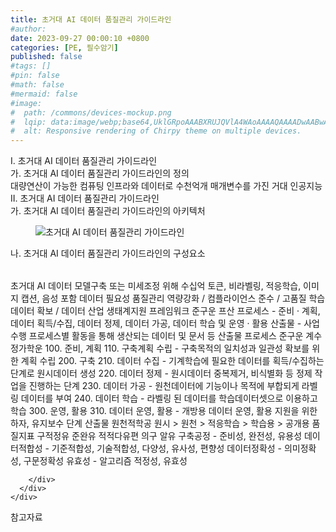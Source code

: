 ```yaml
---
title: 초거대 AI 데이터 품질관리 가이드라인
#author: 
date: 2023-09-27 00:00:10 +0800
categories: [PE, 필수암기]
published: false
#tags: []
#pin: false
#math: false
#mermaid: false
#image:
#  path: /commons/devices-mockup.png
#  lqip: data:image/webp;base64,UklGRpoAAABXRUJQVlA4WAoAAAAQAAAADwAABwAAQUxQSDIAAAARL0AmbZurmr57yyIiqE8oiG0bejIYEQTgqiDA9vqnsUSI6H+oAERp2HZ65qP/VIAWAFZQOCBCAAAA8AEAnQEqEAAIAAVAfCWkAALp8sF8rgRgAP7o9FDvMCkMde9PK7euH5M1m6VWoDXf2FkP3BqV0ZYbO6NA/VFIAAAA
#  alt: Responsive rendering of Chirpy theme on multiple devices.
---
```


<div class="post-wrap">
  <div class="para">
    <div class="para-title">
      I. 초거대 AI 데이터 품질관리 가이드라인
    </div>
    <div class="para-cntnt">
      <div class="para">
        <div class="para-title">
          가. 초거대 AI 데이터 품질관리 가이드라인의 정의
        </div>
        <div class="para-cntnt">
            대량연산이 가능한 컴퓨팅 인프라와 데이터로 수천억개 매개변수를 가진 거대 인공지능
        </div>
      </div>
    </div>
  </div>
  
  <div class="para">
    <div class="para-title">
      II. 초거대 AI 데이터 품질관리 가이드라인
    </div>
    <div class="para-cntnt">
      <div class="para">
        <div class="para-title">
          가. 초거대 AI 데이터 품질관리 가이드라인의 아키텍처
        </div>
        <div class="para-cntnt">
          <figure class="post-figure">
            <img src="/assets/img/posts/초거대-AI-데이터-품질관리-가이드라인.png" alt="초거대 AI 데이터 품질관리 가이드라인">
<!--            <figcaption>Source: Unveiling the Metaverse: Exploring Emerging Trends, Multifaceted Perspectives, and Future Challenges</figcaption>-->
          </figure>
        </div>
      </div>
      <div class="para">
        <div class="para-title">
          나. 초거대 AI 데이터 품질관리 가이드라인의 구성요소
        </div>
        <div class="para-cntnt">
          <table class="post-table">
          </table>
          초거대 AI 데이터
  모델구축 또는 미세조정 위해 수십억 토큰, 비라벨링, 적응학습, 이미지 캡션, 음성 포함 데이터
필요성  
  품질관리 역량강화 / 컴플라이언스 준수 / 고품질 학습데이터 확보 / 데이터 산업 생태계지원 
프레임워크 준구운 프산
  프로세스 - 준비 · 계획, 데이터 획득/수집, 데이터 정제, 데이터 가공, 데이터 학습 및 운영 · 활용 
  산출물 - 사업 수행 프로세스별 활동을 통해 생산되는 데이터 및 문서 등 산출물
프로세스 준구운 계수정가학운
  100. 준비, 계획
    110. 구축계획 수립 - 구축목적의 일치성과 일관성 확보를 위한 계획 수립
  200. 구축
    210. 데이터 수집 - 기계학습에 필요한 데이터를 획득/수집하는 단계로 원시데이터 생성
    220. 데이터 정제 - 원시데이터 중복제거, 비식별화 등 정제 작업을 진행하는 단계
    230. 데이터 가공 - 원천데이터에 기능이나 목적에 부합되게 라벨링 데이터를 부여
    240. 데이터 학습 - 라벨링 된 데이터를 학습데이터셋으로 이용하고 학습
  300. 운영, 활용
    310. 데이터 운영, 활용 - 개방용 데이터 운영, 활용 지원을 위한 하자, 유지보수 단계
산출물 원천적학공
  원시 &gt; 원천 &gt; 적응학습 &gt; 학습용 &gt; 공개용
품질지표 구적정유 준완유 적적다유편 의구 알유
  구축공정 - 준비성, 완전성, 유용성 
  데이터적합성 - 기준적합성, 기술적합성, 다양성, 유사성, 편향성
  데이터정확성 - 의미정확성, 구문정확성
  유효성 - 알고리즘 적정성, 유효성

        </div>
      </div>
    </div>
  </div>

  <div class="refr-wrap">
    <div class="refr-title">
        참고자료
    </div>
    <ol class="refr-list">
    <!--    <li>(나현식, 최대선) <a target="_blank" href="https://scienceon.kisti.re.kr/commons/util/originalView.do?cn=JAKO202225948430499&oCn=JAKO202225948430499&dbt=JAKO&journal=NJOU00291864">메타버스 보안 위협 요소 및 대응 방안 검토</a></li>-->
    <!--    <li>(M. Uddin, S. Manickam, H. Ullah, M. Obaidat and A. Dandoush) <a target="_blank" href="https://ieeexplore.ieee.org/abstract/document/10138386">Unveiling the Metaverse: Exploring Emerging Trends, Multifaceted Perspectives, and Future Challenges</a></li>-->
    </ol>
  </div>
</div>
